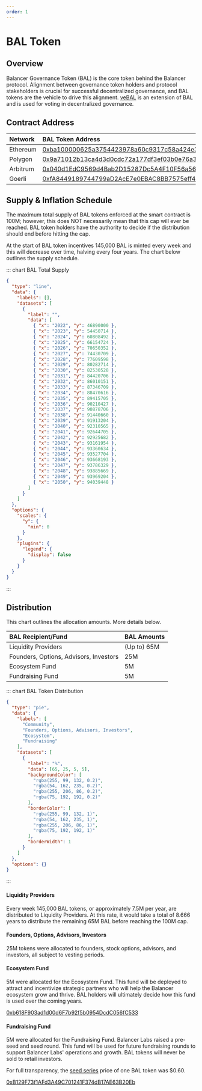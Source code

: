 ```yaml
---
order: 1
---
```


# BAL Token

## Overview

Balancer Governance Token \(BAL\) is the core token behind the Balancer protocol. Alignment between governance token holders and protocol stakeholders is crucial for successful decentralized governance, and BAL tokens are the vehicle to drive this alignment. [veBAL](/concepts/governance/vebal/) is an extension of BAL and is used for voting in decentralized governance.

## Contract Address

| Network  | BAL Token Address                                                                                                                                              |
| :------- | :------------------------------------------------------------------------------------------------------------------------------------------------------------- |
| Ethereum | <span class="address-link">[0xba100000625a3754423978a60c9317c58a424e3d](https://etherscan.io/address/0xba100000625a3754423978a60c9317c58a424e3d)</span>        |
| Polygon  | <span class="address-link">[0x9a71012b13ca4d3d0cdc72a177df3ef03b0e76a3](https://polygonscan.com/address/0x9a71012b13ca4d3d0cdc72a177df3ef03b0e76a3)</span>     |
| Arbitrum | <span class="address-link">[0x040d1EdC9569d4Bab2D15287Dc5A4F10F56a56B8](https://arbiscan.io/address/0x040d1EdC9569d4Bab2D15287Dc5A4F10F56a56B8)</span>         |
| Goerli   | <span class="address-link">[0xfA8449189744799aD2AcE7e0EBAC8BB7575eff47](https://goerli.etherscan.io/address/0xfA8449189744799aD2AcE7e0EBAC8BB7575eff47)</span> |

## Supply & Inflation Schedule

The maximum total supply of BAL tokens enforced at the smart contract is 100M; however, this does NOT necessarily mean that this cap will ever be reached. BAL token holders have the authority to decide if the distribution should end before hitting the cap.

At the start of BAL token incentives 145,000 BAL is minted every week and this will decrease over time, halving every four years. The chart below outlines the supply schedule.

::: chart BAL Total Supply

```json
{
  "type": "line",
  "data": {
    "labels": [],
    "datasets": [
      {
        "label": "",
        "data": [
          { "x": "2022", "y": 46890000 },
          { "x": "2023", "y": 54450714 },
          { "x": "2024", "y": 60808492 },
          { "x": "2025", "y": 66154724 },
          { "x": "2026", "y": 70650352 },
          { "x": "2027", "y": 74430709 },
          { "x": "2028", "y": 77609598 },
          { "x": "2029", "y": 80282714 },
          { "x": "2030", "y": 82530528 },
          { "x": "2031", "y": 84420706 },
          { "x": "2032", "y": 86010151 },
          { "x": "2033", "y": 87346709 },
          { "x": "2034", "y": 88470616 },
          { "x": "2035", "y": 89415705 },
          { "x": "2036", "y": 90210427 },
          { "x": "2037", "y": 90878706 },
          { "x": "2038", "y": 91440660 },
          { "x": "2039", "y": 91913204 },
          { "x": "2040", "y": 92310565 },
          { "x": "2041", "y": 92644705 },
          { "x": "2042", "y": 92925682 },
          { "x": "2043", "y": 93161954 },
          { "x": "2044", "y": 93360634 },
          { "x": "2045", "y": 93527704 },
          { "x": "2046", "y": 93668193 },
          { "x": "2047", "y": 93786329 },
          { "x": "2048", "y": 93885669 },
          { "x": "2049", "y": 93969204 },
          { "x": "2050", "y": 94039448 }
        ]
      }
    ]
  },
  "options": {
    "scales": {
      "y": {
        "min": 0
      }
    },
    "plugins": {
      "legend": {
        "display": false
      }
    }
  }
}
```

:::

## Distribution

This chart outlines the allocation amounts. More details below.

| BAL Recipient/Fund                     | BAL Amounts   |
| :------------------------------------- | :------------ |
| Liquidity Providers                    | \(Up to\) 65M |
| Founders, Options, Advisors, Investors | 25M           |
| Ecosystem Fund                         | 5M            |
| Fundraising Fund                       | 5M            |

::: chart BAL Token Distribution

```json
{
  "type": "pie",
  "data": {
    "labels": [
      "Community",
      "Founders, Options, Advisors, Investors",
      "Ecosystem",
      "Fundraising"
    ],
    "datasets": [
      {
        "label": "%",
        "data": [65, 25, 5, 5],
        "backgroundColor": [
          "rgba(255, 99, 132, 0.2)",
          "rgba(54, 162, 235, 0.2)",
          "rgba(255, 206, 86, 0.2)",
          "rgba(75, 192, 192, 0.2)"
        ],
        "borderColor": [
          "rgba(255, 99, 132, 1)",
          "rgba(54, 162, 235, 1)",
          "rgba(255, 206, 86, 1)",
          "rgba(75, 192, 192, 1)"
        ],
        "borderWidth": 1
      }
    ]
  },
  "options": {}
}
```

:::

#### Liquidity Providers

Every week 145,000 BAL tokens, or approximately 7.5M per year, are distributed to Liquidity Providers. At this rate, it would take a total of 8.666 years to distribute the remaining 65M BAL before reaching the 100M cap.

#### Founders, Options, Advisors, Investors

25M tokens were allocated to founders, stock options, advisors, and investors, all subject to vesting periods.

#### Ecosystem Fund

5M were allocated for the Ecosystem Fund. This fund will be deployed to attract and incentivize strategic partners who will help the Balancer ecosystem grow and thrive. BAL holders will ultimately decide how this fund is used over the coming years.

<span class="address-link">[0xb618F903ad1d00d6F7b92f5b0954DcdC056fC533](https://etherscan.io/address/0xb618F903ad1d00d6F7b92f5b0954DcdC056fC533)</span>

#### Fundraising Fund

5M were allocated for the Fundraising Fund. Balancer Labs raised a pre-seed and seed round. This fund will be used for future fundraising rounds to support Balancer Labs' operations and growth. BAL tokens will never be sold to retail investors.

For full transparency, the [seed series](https://medium.com/balancer-protocol/balancer-labs-raises-3m-to-supercharge-programmable-liquidity-8f1a42323c78) price of one BAL token was $0.60.

<span class="address-link">[0xB129F73f1AFd3A49C701241F374dB17AE63B20Eb](https://etherscan.io/address/0xB129F73f1AFd3A49C701241F374dB17AE63B20Eb)</span>
